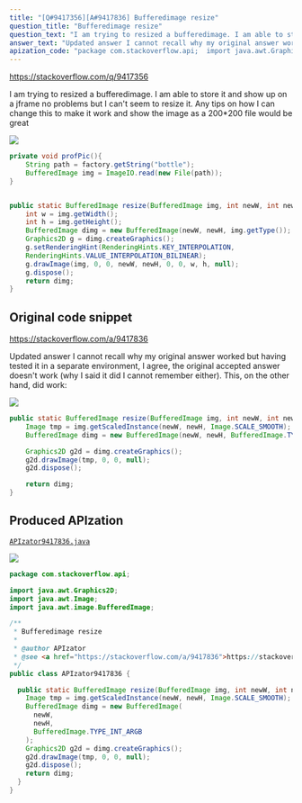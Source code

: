 ```yaml
---
title: "[Q#9417356][A#9417836] Bufferedimage resize"
question_title: "Bufferedimage resize"
question_text: "I am trying to resized a bufferedimage. I am able to store it and show up on a jframe no problems but I can't seem to resize it. Any tips on how I can change this to make it work and show the image as a 200*200 file would be great"
answer_text: "Updated answer I cannot recall why my original answer worked but having tested it in a separate environment, I agree, the original accepted answer doesn't work (why I said it did I cannot remember either). This, on the other hand, did work:"
apization_code: "package com.stackoverflow.api;  import java.awt.Graphics2D; import java.awt.Image; import java.awt.image.BufferedImage;  /**  * Bufferedimage resize  *  * @author APIzator  * @see <a href=\"https://stackoverflow.com/a/9417836\">https://stackoverflow.com/a/9417836</a>  */ public class APIzator9417836 {    public static BufferedImage resize(BufferedImage img, int newW, int newH) {     Image tmp = img.getScaledInstance(newW, newH, Image.SCALE_SMOOTH);     BufferedImage dimg = new BufferedImage(       newW,       newH,       BufferedImage.TYPE_INT_ARGB     );     Graphics2D g2d = dimg.createGraphics();     g2d.drawImage(tmp, 0, 0, null);     g2d.dispose();     return dimg;   } }"
---
```


https://stackoverflow.com/q/9417356

I am trying to resized a bufferedimage. I am able to store it and show up on a jframe no problems but I can&#x27;t seem to resize it. Any tips on how I can change this to make it work and show the image as a 200*200 file would be great


<div class="code-logo"><img src="/stackoverflow.png" /></div>

```java
private void profPic(){
    String path = factory.getString("bottle");
    BufferedImage img = ImageIO.read(new File(path));
}


public static BufferedImage resize(BufferedImage img, int newW, int newH) {  
    int w = img.getWidth();  
    int h = img.getHeight();  
    BufferedImage dimg = new BufferedImage(newW, newH, img.getType());  
    Graphics2D g = dimg.createGraphics();  
    g.setRenderingHint(RenderingHints.KEY_INTERPOLATION,
    RenderingHints.VALUE_INTERPOLATION_BILINEAR);  
    g.drawImage(img, 0, 0, newW, newH, 0, 0, w, h, null);  
    g.dispose();  
    return dimg;  
}
```


## Original code snippet

https://stackoverflow.com/a/9417836

Updated answer
I cannot recall why my original answer worked but having tested it in a separate environment, I agree, the original accepted answer doesn&#x27;t work (why I said it did I cannot remember either). This, on the other hand, did work:

<div class="code-logo"><img src="/stackoverflow.png" /></div>

```java
public static BufferedImage resize(BufferedImage img, int newW, int newH) { 
    Image tmp = img.getScaledInstance(newW, newH, Image.SCALE_SMOOTH);
    BufferedImage dimg = new BufferedImage(newW, newH, BufferedImage.TYPE_INT_ARGB);

    Graphics2D g2d = dimg.createGraphics();
    g2d.drawImage(tmp, 0, 0, null);
    g2d.dispose();

    return dimg;
}
```

## Produced APIzation

[`APIzator9417836.java`](https://github.com/pasqualesalza/apization-temp-data/raw/master/search/APIzator9417836.java)

<div class="code-logo"><img src="/apizator.png" /></div>

```java
package com.stackoverflow.api;

import java.awt.Graphics2D;
import java.awt.Image;
import java.awt.image.BufferedImage;

/**
 * Bufferedimage resize
 *
 * @author APIzator
 * @see <a href="https://stackoverflow.com/a/9417836">https://stackoverflow.com/a/9417836</a>
 */
public class APIzator9417836 {

  public static BufferedImage resize(BufferedImage img, int newW, int newH) {
    Image tmp = img.getScaledInstance(newW, newH, Image.SCALE_SMOOTH);
    BufferedImage dimg = new BufferedImage(
      newW,
      newH,
      BufferedImage.TYPE_INT_ARGB
    );
    Graphics2D g2d = dimg.createGraphics();
    g2d.drawImage(tmp, 0, 0, null);
    g2d.dispose();
    return dimg;
  }
}

```
